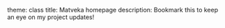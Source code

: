 theme: class 
title: Matveka homepage
description: Bookmark this to keep an eye on my project updates!
